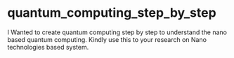 # quantum_computing_step_by_step

I Wanted to create quantum computing step by step to understand the nano based quantum computing.
Kindly use this to your research on Nano technologies based system.
